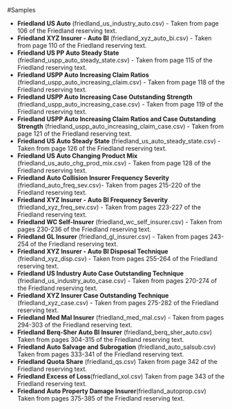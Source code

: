 #Samples

- **Friedland US Auto** (friedland_us_industry_auto.csv) - Taken from page 106 of the Friedland reserving text.
- **Friedland XYZ Insurer - Auto BI** (friedland_xyz_auto_bi.csv) - Taken from page 110 of the Friedland reserving text.
- **Friedland US PP Auto Steady State** (friedland_uspp_auto_steady_state.csv) - Taken from page 115 of the Friedland reserving text.
- **Friedland USPP Auto Increasing Claim Ratios** (friedland_uspp_auto_increasing_claim.csv) - Taken from page 118 of the Friedland reserving text.
- **Friedland USPP Auto Increasing Case Outstanding Strength** (friedland_uspp_auto_increasing_case.csv) - Taken from page 119 of the Friedland reserving text.
- **Friedland USPP Auto Increasing Claim Ratios and Case Outstanding Strength** (friedland_uspp_auto_increasing_claim_case.csv) - Taken from page 121 of the Friedland reserving text.
- **Friedland US Auto Steady State** (friedland_us_auto_steady_state.csv) - Taken from page 126 of the Friedland reserving text.
- **Friedland US Auto Changing Product Mix** (friedland_us_auto_chg_prod_mix.csv) - Taken from page 128 of the Friedland reserving text.
- **Friedland Auto Collision Insurer Frequency Severity** (friedland_auto_freq_sev.csv)- Taken from pages 215-220 of the Friedland reserving text.
- **Friedland XYZ Insurer - Auto BI Frequency Severity** (friedland_xyz_freq_sev.csv) - Taken from pages 223-227 of the Friedland reserving text.
- **Friedland WC Self-Insurer** (friedland_wc_self_insurer.csv) - Taken from pages 230-236 of the Friedland reserving text.
- **Friedland GL Insurer** (friedland_gl_insurer.csv) - Taken from pages 243-254 of the Friedland reserving text.
- **Friedland XYZ Insurer - Auto BI Disposal Technique** (friedland_xyz_disp.csv) - Taken from pages 255-264 of the Friedland reserving text.
- **Friedland US Industry Auto Case Outstanding Technique** (friedland_us_industry_auto_case.csv) - Taken from pages 270-274 of the Friedland reserving text.
- **Friedland XYZ Insurer Case Outstanding Technique** (friedland_xyz_case.csv) - Taken from pages 275-282 of the Friedland reserving text.
- **Friedland Med Mal Insurer** (friedland_med_mal.csv) - Taken from pages 294-303 of the Friedland reserving text.
- **Friedland Berq-Sher Auto BI Insurer** (friedland_berq_sher_auto.csv) Taken from pages 304-315 of the Friedland reserving text.
- **Friedland Auto Salvage and Subrogation** (friedland_auto_salsub.csv) Taken from pages 333-341 of the Friedland reserving text.
- **Friedland Quota Share** (friedland_qs.csv) Taken from page 342 of the Friedland reserving text.
- **Friedland Excess of Loss**(friedland_xol.csv) Taken from page 343 of the Friedland reserving text.
- **Friedland Auto Property Damage Insurer**(friedland_autoprop.csv) Taken from pages 375-385 of the Friedland reserving text.